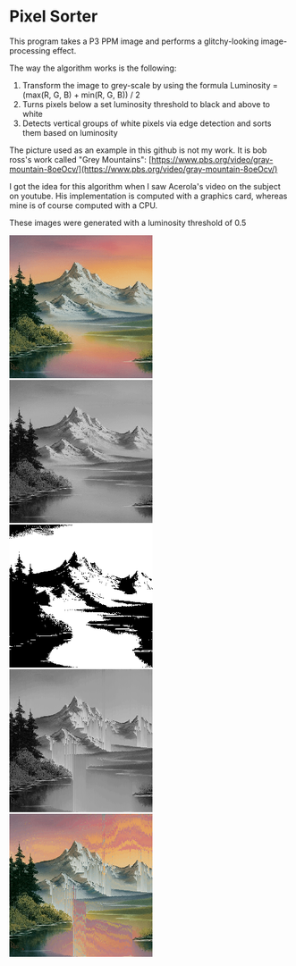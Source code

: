# Pixel Sorter

This program takes a P3 PPM image and performs a glitchy-looking image-processing effect.

The way the algorithm works is the following:
1. Transform the image to grey-scale by using the formula Luminosity = (max(R, G, B) + min(R, G, B)) / 2
2. Turns pixels below a set luminosity threshold to black and above to white
3. Detects vertical groups of white pixels via edge detection and sorts them based on luminosity

The picture used as an example in this github is not my work. It is bob ross's work called "Grey Mountains": [https://www.pbs.org/video/gray-mountain-8oeOcv/](https://www.pbs.org/video/gray-mountain-8oeOcv/)

I got the idea for this algorithm when I saw Acerola's video on the subject on youtube. His implementation is computed with a graphics card, whereas mine is of course computed with a CPU.

These images were generated with a luminosity threshold of 0.5

![](LandscapeP3.png)
![](LandscapeP3Luminosity.png)
![](LandscapeP3Mask.png)
![](LandscapeP3SortedLuminosity.png)
![](LandscapeP3Sorted.png)
